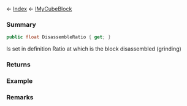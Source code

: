 ← [Index](Api-Index) ← [IMyCubeBlock](VRage.Game.ModAPI.Ingame.IMyCubeBlock)

### Summary

```csharp
public float DisassembleRatio { get; }
```

Is set in definition Ratio at which is the block disassembled (grinding)

### Returns

### Example

### Remarks

